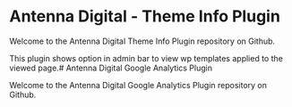 # Antenna Digital - Theme Info Plugin
Welcome to the Antenna Digital Theme Info Plugin repository on Github.

This plugin shows option in admin bar to view wp templates applied to the viewed page.# Antenna Digital Google Analytics Plugin

Welcome to the Antenna Digital Google Analytics Plugin repository on Github.

